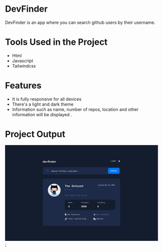 # DevFinder
DevFinder is an app where you can search github users by their username.

# Tools Used in the Project
* Html
* Javascript
* Tailwindcss

# Features
* It is fully responsive for all devices
* There's a light and dark theme 
* Information such as  name, number of repos, location and other information will be displayed .

# Project Output
![DevFinder](./about%20the%20project/screenshots/desktop-dark.jpeg "DevFinder Project Output");